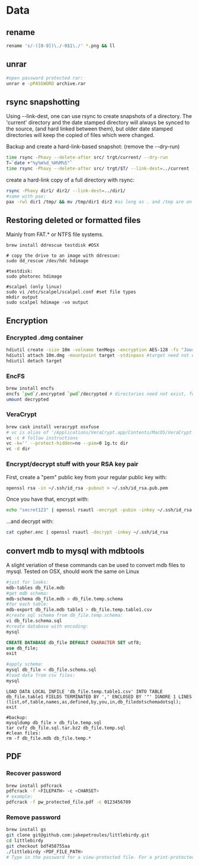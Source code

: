 
# Data

## rename
```bash
rename 's/-([0-9])\./-0$1\./' *.png && ll
```

## unrar
```bash
#open password protected rar:
unrar e -pPASSWORD archive.rar
```

## rsync snapshotting
Using --link-dest, one can use rsync to create snapshots of a directory.
The 'current' directory and the date stamped directory will always be synced to the source,
(and hard linked between them), but older date stamped directories will keep the copied of files which were changed.


Backup and create a hard-link-based snapshot: (remove the --dry-run)
```bash
time rsync -Phavy --delete-after src/ trgt/current/ --dry-run
T=`date +"%y%m%d_%H%M%S"`
time rsync -Phavy --delete-after src/ trgt/$T/ --link-dest=../current --dry-run
```

create a hard-link copy of a full directory with rsync:
```bash
rsync -Phavy dir1/ dir2/ --link-dest=../dir1/
#same with pax:
pax -rwl dir1 /tmp/ && mv /tmp/dir1 dir2 #as long as . and /tmp are on the same fs!
```


## Restoring deleted or formatted files
Mainly from FAT.* or NTFS file systems.

```
brew install ddrescue testdisk #OSX

# copy the drive to an image with ddrescue:
sudo dd_rescue /dev/hdc hdimage

#testdisk:
sudo photorec hdimage

#scalpel (only linux)
sudo vi /etc/scalpel/scalpel.conf #set file types
mkdir output
sudo scalpel hdimage -vo output
```

## Encryption

### Encrypted .dmg container
```bash
hdiutil create -size 10m -volname tenMegs -encryption AES-128 -fs "Journaled HFS+" -stdinpass 10m.dmg # Enter key
hdiutil attach 10m.dmg -mountpoint target -stdinpass #target need not exist
hdiutil detach target
```

### EncFS
```bash
brew install encfs
encfs `pwd`/.encrypted `pwd`/decrypted # directories need not exist, follow instructions
umount decrypted
```

### VeraCrypt
```bash
brew cask install veracrypt osxfuse
# vc is alias of '/Applications/VeraCrypt.app/Contents/MacOS/VeraCrypt -t':
vc -c # follow instructions
vc -k='' --protect-hidden=no --pim=0 1g.tc dir
vc -d dir
```

### Encrypt/decrypt stuff with your RSA key pair

First, create a "pem" public key from your regular public key with:
```bash
openssl rsa -in ~/.ssh/id_rsa -pubout > ~/.ssh/id_rsa.pub.pem
```

Once you have that, encrypt with:
```bash
echo "secret123" | openssl rsautl -encrypt -pubin -inkey ~/.ssh/id_rsa.pub.pem > cypher.enc
```
...and decrypt with:
```bash
cat cypher.enc | openssl rsautl -decrypt -inkey ~/.ssh/id_rsa
```


## convert mdb to mysql with mdbtools

A slight veriation of these commands can be used to convert mdb files to mysql.
Tested on OSX, should work the same on Linux

```bash
#just for looks:
mdb-tables db_file.mdb
#get mdb schema:
mdb-schema db_file.mdb > db_file.temp.schema
#for each table:
mdb-export db_file.mdb table1 > db_file.temp.table1.csv
#create sql schema from db_file.temp.schema:
vi db_file.schema.sql
#create database with encoding:
mysql
```

```sql
CREATE DATABASE db_file DEFAULT CHARACTER SET utf8;
use db_file;
exit
```
```bash
#apply schema:
mysql db_file < db_file.schema.sql
#load data from csv files:
mysql
```
```mysql
LOAD DATA LOCAL INFILE 'db_file.temp.table1.csv' INTO TABLE db_file.table1 FIELDS TERMINATED BY ',' ENCLOSED BY '"' IGNORE 1 LINES (list,of,table,names,as,defined,by,you,in,db_filedotschemadotsql);
exit
```
```
#backup:
mysqldump db_file > db_file.temp.sql
tar cvfz db_file.sql.tar.bz2 db_file.temp.sql
#clean files:
rm -f db_file.mdb db_file.temp.*
```

## PDF

### Recover password

```bash
brew install pdfcrack
pdfcrack -f <FILEPATH> -c <CHARSET>
# example:
pdfcrack -f pw_protected_file.pdf -c 0123456789
```

### Remove password

```bash
brew install gs
git clone git@github.com:jakepetroules/littlebirdy.git
cd littlebirdy
git checkout bdf458755aa
./littlebirdy <PDF_FILE_PATH>
# Type in the password for a view-protected file. For a print-protected file, just hit Enter.
```
